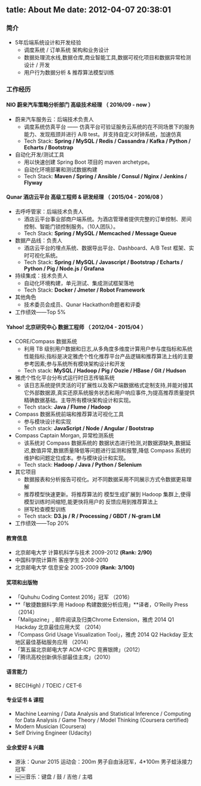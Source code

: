 tatle: About Me
date: 2012-04-07 20:38:01
---

### 简介
* 5年后端系统设计和开发经验
    * 调度系统 / 订单系统 架构和业务设计
    * 数据处理流水线,数据仓库,商业智能工具,数据可视化项目和数据异常检测 设计 / 开发
    * 用户行为数据分析 & 推荐算法模型训练

### 工作经历
#### NIO 蔚来汽车策略分析部门 高级技术经理 （ 2016/09 - now ）
* 蔚来汽车服务云：后端技术负责人
    * 调度系统仿真平台 —— 仿真平台可验证服务云系统的在不同场景下的服务能力、发现瓶颈并进行 A/B test。并支持自定义时钟系统，加速仿真
    * Tech Stack: **Spring / MySQL / Redis / Cassandra / Kafka / Python / Echarts / Bootstrap**
* 自动化开发/测试工具
    * 用以快速创建 Spring Boot 项目的 maven archetype。 
    * 自动化环境部署和测试数据构建 
    * Tech Stack: **Maven / Spring / Ansible / Consul / Nginx / Jenkins / Flyway**


#### Qunar 酒店云平台 高级工程师 & 研发经理 （ 2015/04 - 2016/08 ） 
* 去呼呼管家：后端技术负责人
    * 酒店云平台事业部商户端系统。为酒店管理者提供完整的订单控制、房间控制、智能门锁控制服务。（10人团队）。
    * Tech Stack: **Spring / MySQL / Memcached / Message Queue**
* 数据产品线：负责人
    * 酒店云平台的埋点系统、数据导出平台、Dashboard、A/B Test 框架、实时可视化系统。
    * Tech Stack: **Spring / MySQL / Javascript / Bootstrap / Echarts / Python / Pig / Node.js / Grafana**
* 持续集成：技术负责人
    * 自动化环境构建，单元测试、集成测试框架落地
    * Tech Stack: **Docker / Jmeter / Robot Framework**
* 其他角色
    * 技术委员会成员、Qunar Hackathon命题者和评委
* 工作绩效——Top 5%

#### Yahoo! 北京研究中心 数据工程师 （ 2012/04 - 2015/04 ）
* CORE/Compass 数据系统
    * 利用 TB 级别用户数据和日志,从多角度多维度计算用户参与度指标和系统性能指标;指标是决定雅虎个性化推荐平台产品逻辑和推荐算法上线的主要参考因素;参与系统所有模块架构设计和开发 
    * Tech stack: **MySQL / Hadoop / Pig / Oozie / HBase / Git / Hudson**
* 雅虎个性化平台分布式运行时日志传输系统
    * 该日志系统提供灵活的可扩展性以及客户端数据格式定制支持,并能对接其它外部数据源,真实还原系统服务状态和用户响应事件,为提高推荐质量提供精确数据基础。主导所有模块架构设计和实现。
    * Tech stack: **Java / Flume / Hadoop**
* Compass 数据系统前端和推荐算法可视化工具
    * 参与模块设计和实现 
    * Tech stack: **JavaScript / Node / Angular / Bootstrap**
* Compass Captain Morgan, 异常检测系统
    * 该系统对 Compass 数据系统的 数据状态进行检测,对数据源缺失,数据延迟,数值异常,数据质量降低等问题进行监测和报警,降低 Compass 系统的维护和问题定位成本。参与模块设计和实现。
    * Tech stack: **Hadoop / Java / Python / Selenium**
* 其它项目
    * 数据报表和分析报告可视化。对不同数据采用不同展示方式令数据更易理解
    * 推荐模型快速更新。将推荐算法的 模型生成扩展到 Hadoop 集群上,使得模型训练时间缩短,能更快将用户的 反馈应用到推荐算法上
    * 拼写检查模型训练
    * Tech stack: **D3.js / R / Processing / GBDT / N-gram LM**
* 工作绩效——Top 20%

#### 教育信息
* 北京邮电大学 计算机科学与技术 2009-2012 **(Rank: 2/90)**
* 中国科学院计算所 客座学生 2008-2010
* 北京邮电大学 信息安全 2005-2009 **(Rank: 3/100)**

#### 奖项和出版物

* 「Quhuhu Coding Contest 2016」冠军 （2016）
* **「敏捷数据科学:用 Hadoop 构建数据分析应用」**译者，O’Reilly Press（2014）
* 「Mailgazine」, 邮件阅读及归类Chrome Extension，雅虎 2014 Q1 Hackday 北京最佳应用大奖 （2014）
* 「Compass Grid Usage Visualization Tool」，雅虎 2014 Q2 Hackday 亚太地区最佳基础服务应用 （2014）
* 「第五届北京邮电大学 ACM-ICPC 竞赛银牌」（2012）
* 「腾讯高校创新俱乐部最佳主席」（2010）

#### 语言能力

* BEC(High) / TOEIC / CET-6 

#### 专业证书 & 课程

* Machine Learning / Data Analysis and Statistical Inference / Computing for Data Analysis / Game Theory / Model Thinking (Coursera certified)
* Modern Musician (Coursera)
* Self Driving Engineer (Udacity)

#### 业余爱好 & 兴趣
* 游泳：Qunar 2015 运动会：200m 男子自由泳冠军，4*100m 男子蛙泳接力冠军
* ￼￼音乐：键盘 / 鼓 / 吉他 / 主唱

